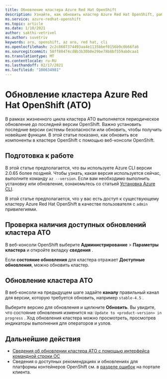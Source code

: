 ```yaml
---
title: Обновление кластера Azure Red Hat OpenShift
description: Узнайте, как обновить кластер Azure Red Hat OpenShift, работающий под OpenShift 4
ms.service: azure-redhat-openshift
ms.topic: article
ms.date: 1/10/2021
author: sakthi-vetrivel
ms.author: suvetriv
keywords: aro, openshift, az aro, red hat, cli
ms.openlocfilehash: 2c2c8607374493aa4e1135bbef0156b9c0b66fa6
ms.sourcegitcommit: 58ff80474cd8b3b30b0e29be78b8bf559ab0caa1
ms.translationtype: MT
ms.contentlocale: ru-RU
ms.lasthandoff: 02/17/2021
ms.locfileid: "100634981"
---
```

# <a name="upgrade-an-azure-red-hat-openshift-aro-cluster"></a>Обновление кластера Azure Red Hat OpenShift (АТО)

В рамках жизненного цикла кластера АТО выполняется периодическое обновление до последней версии OpenShift. Важно установить последние версии системы безопасности или обновить, чтобы получить новейшие функции. В этой статье показано, как обновить все компоненты в кластере OpenShift с помощью веб-консоли OpenShift.

## <a name="before-you-begin"></a>Подготовка к работе

В этой статье предполагается, что вы используете Azure CLI версии 2.0.65 более поздней. Чтобы узнать, какая версия используется сейчас, выполните команду `az --version`. Если вам необходимо выполнить установку или обновление, ознакомьтесь со статьей [Установка Azure CLI](https://docs.microsoft.com/cli/azure/install-azure-cli).

В этой статье предполагается, что у вас есть доступ к существующему кластеру Azure Red Hat OpenShift в качестве пользователя с `admin` привилегиями.

## <a name="check-for-available-aro-cluster-upgrades"></a>Проверка наличия доступных обновлений кластера АТО

В веб-консоли OpenShift выберите **Администрирование**  >  **Параметры кластера** и откройте вкладку **сведения** .

Если **состояние обновления** для кластера отражает **Доступные обновления**, можно обновить кластер.

## <a name="upgrade-your-aro-cluster"></a>Обновление кластера АТО

В веб-консоли на предыдущем шаге задайте **каналу** правильный канал для версии, которую требуется обновить, например `stable-4.5` .

Выберите версию для обновления и щелкните **Обновить**. Вы увидите, что состояние обновления изменится на: `Update to <product-version> in progress` . Ход обновления кластера можно просмотреть, просмотрев индикаторы выполнения для операторов и узлов.

## <a name="next-steps"></a>Дальнейшие действия
- [Сведения об обновлении кластера АТО с помощью интерфейса командной строки OC](https://docs.openshift.com/container-platform/4.6/updating/updating-cluster-between-minor.html)
- Сведения о доступных рекомендациях и обновлениях для платформы контейнеров OpenShift см. в [разделе ошибок](https://access.redhat.com/downloads/content/290/ver=4.6/rhel---8/4.6.0/x86_64/product-errata) на портале клиента.
  
